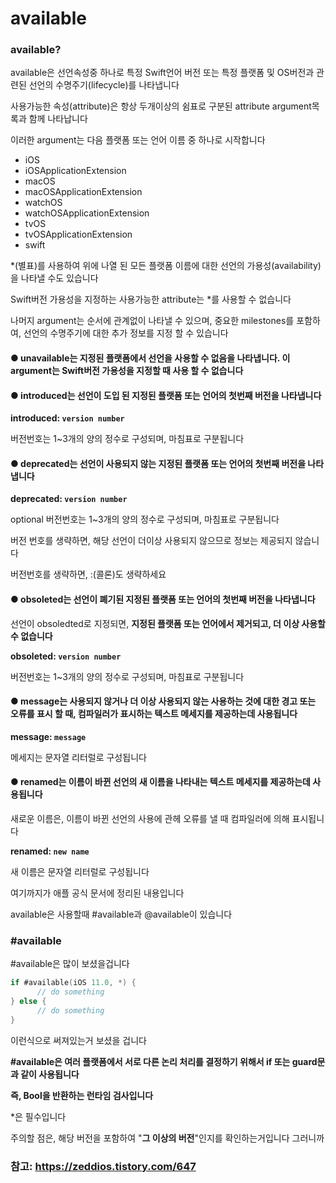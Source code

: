 # available

### available?

available은 선언속성중 하나로 특정 Swift언어 버전 또는 특정 플랫폼 및 OS버전과 관련된 선언의 수명주기(lifecycle)를 나타냅니다

사용가능한 속성(attribute)은 항상 두개이상의 쉼표로 구분된 attribute argument목록과 함께 나타납니다

이러한 argument는 다음 플랫폼 또는 언어 이름 중 하나로 시작합니다

* iOS
* iOSApplicationExtension
* macOS
* macOSApplicationExtension
* watchOS
* watchOSApplicationExtension
* tvOS
* tvOSApplicationExtension
* swift

\*(별표)를 사용하여 위에 나열 된 모든 플랫폼 이름에 대한 선언의 가용성(availability)을 나타낼 수도 있습니다

Swift버전 가용성을 지정하는 사용가능한 attribute는 \*를 사용할 수 없습니다

나머지 argument는 순서에 관계없이 나타낼 수 있으며, 중요한 milestones를 포함하여, 선언의 수명주기에 대한 추가 정보를 지정 할 수 있습니다

#### ● unavailable는 지정된 플랫폼에서 선언을 사용할 수 없음을 나타냅니다. 이 argument는 Swift버전 가용성을 지정할 때 사용 할 수 없습니다

#### ● introduced는 선언이 도입 된 지정된 플랫폼 또는 언어의 첫번째 버전을 나타냅니다

**introduced: `version number`**

버전번호는 1~3개의 양의 정수로 구성되며, 마침표로 구분됩니다

#### ● deprecated는 선언이 사용되지 않는 지정된 플랫폼 또는 언어의 첫번째 버전을 나타냅니다

**deprecated: `version number`**

optional 버전번호는 1~3개의 양의 정수로 구성되며, 마침표로 구분됩니다

버전 번호를 생략하면, 해당 선언이 더이상 사용되지 않으므로 정보는 제공되지 않습니다

버전번호를 생략하면, :(콜론)도 생략하세요

#### ● obsoleted는 선언이 폐기된 지정된 플랫폼 또는 언어의 첫번째 버전을 나타냅니다

선언이 obsoledted로 지정되면, **지정된 플랫폼 또는 언어에서 제거되고, 더 이상 사용할 수 없습니다**

**obsoleted: `version number`**

버전번호는 1~3개의 양의 정수로 구성되며, 마침표로 구분됩니다

#### ● message는 사용되지 않거나 더 이상 사용되지 않는 사용하는 것에 대한 경고 또는 오류를 표시 할 때, 컴파일러가 표시하는 텍스트 메세지를 제공하는데 사용됩니다

**message: `message`**

메세지는 문자열 리터럴로 구성됩니다

#### ● renamed는 이름이 바뀐 선언의 새 이름을 나타내는 텍스트 메세지를 제공하는데 사용됩니다 

새로운 이름은, 이름이 바뀐 선언의 사용에 관헤 오류를 낼 때 컴파일러에 의해 표시됩니다

**renamed: `new name`**

새 이름은 문자열 리터럴로 구성됩니다

여기까지가 애플 공식 문서에 정리된 내용입니다

available은 사용할때 #available과 @available이 있습니다

### \#available

\#available은 많이 보셨을겁니다

```swift
if #available(iOS 11.0, *) {
      // do something
} else {
      // do something
}
```
이런식으로 써져있는거 보셨을 겁니다

**\#available은 여러 플랫폼에서 서로 다른 논리 처리를 결정하기 위해서 if 또는 guard문과 같이 사용됩니다**

**즉, Bool을 반환하는 런타임 검사입니다**

\*은 필수입니다

주의할 점은, 해당 버전을 포함하여 "**그 이상의 버전**"인지를 확인하는거입니다 그러니까

### 참고: https://zeddios.tistory.com/647

